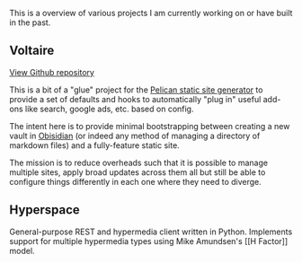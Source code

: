 This is a overview of various projects I am currently working on or have built in the past.

## Voltaire

[View Github repository](https://github.com/avengerpenguin/voltaire)

This is a bit of a "glue" project for the [Pelican static site generator](https://docs.getpelican.com/en/latest/) to provide a set of defaults and hooks to automatically "plug in" useful add-ons like search, google ads, etc. based on config.

The intent here is to provide minimal bootstrapping between creating a new vault in [Obisidian](https://obsidian.md/) (or indeed any method of managing a directory of markdown files) and a fully-feature static site.

The mission is to reduce overheads such that it is possible to manage multiple sites, apply broad updates across them all but still be able to configure things differently in each one where they need to diverge.

## Hyperspace

General-purpose REST and hypermedia client written in Python. Implements support for multiple hypermedia types using Mike Amundsen's [[H Factor]] model.
